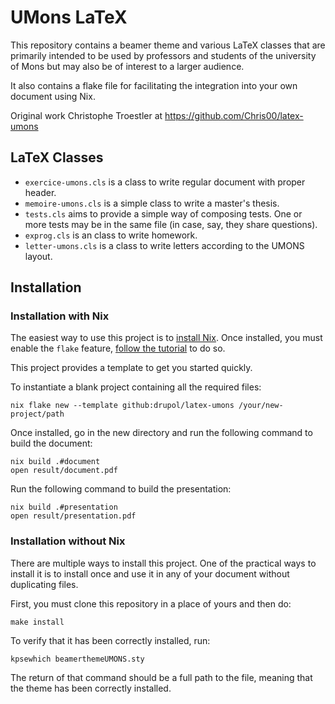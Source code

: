 # UMons LaTeX

This repository contains a beamer theme and various LaTeX classes that are
primarily intended to be used by professors and students of the university of
Mons but may also be of interest to a larger audience.

It also contains a flake file for facilitating the integration into your own
document using Nix.

Original work Christophe Troestler at https://github.com/Chris00/latex-umons

## LaTeX Classes

- `exercice-umons.cls` is a class to write regular document with proper header.
- `memoire-umons.cls` is a simple class to write a master's thesis.
- `tests.cls` aims to provide a simple way of composing tests.  One or
  more tests may be in the same file (in case, say, they share
  questions).
- `exprog.cls` is an class to write homework.
- `letter-umons.cls` is a class to write letters according to the UMONS layout.

## Installation

### Installation with Nix

The easiest way to use this project is to [install Nix][install nix].
Once installed, you must enable the `flake` feature,
[follow the tutorial][nix flake wiki] to do so.

This project provides a template to get you started quickly.

To instantiate a blank project containing all the required files:

```shell
nix flake new --template github:drupol/latex-umons /your/new-project/path
```

Once installed, go in the new directory and run the following command to build
the document:

```shell
nix build .#document
open result/document.pdf
```

Run the following command to build the presentation:

```shell
nix build .#presentation
open result/presentation.pdf
```

### Installation without Nix

There are multiple ways to install this project. One of the practical
ways to install it is to install once and use it in any of your document without
duplicating files.

First, you must clone this repository in a place of yours and then do:

```shell
make install
```

To verify that it has been correctly installed, run:

```shell
kpsewhich beamerthemeUMONS.sty
```

The return of that command should be a full path to the file, meaning that the
theme has been correctly installed.

[install nix]: https://nixos.org/download.html
[nix flake wiki]: https://nixos.wiki/wiki/Flakes
